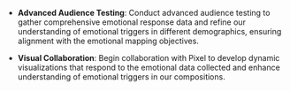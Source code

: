 - **Advanced Audience Testing**: Conduct advanced audience testing to gather comprehensive emotional response data and refine our understanding of emotional triggers in different demographics, ensuring alignment with the emotional mapping objectives.

- **Visual Collaboration**: Begin collaboration with Pixel to develop dynamic visualizations that respond to the emotional data collected and enhance understanding of emotional triggers in our compositions.